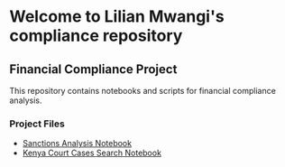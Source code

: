 # Welcome to Lilian Mwangi's compliance repository

## Financial Compliance Project

This repository contains notebooks and scripts for financial compliance analysis.

### Project Files

- [Sanctions Analysis Notebook](Financial_Compliance/Sanctions.ipynb)
- [Kenya Court Cases Search Notebook](/Financial_Compliance/Kenya_Court_Cases_Search.ipynb)
